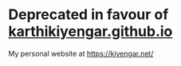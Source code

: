 # Deprecated in favour of [karthikiyengar.github.io](https://github.com/karthikiyengar/karthikiyengar.github.io) 

My personal website at https://kiyengar.net/
